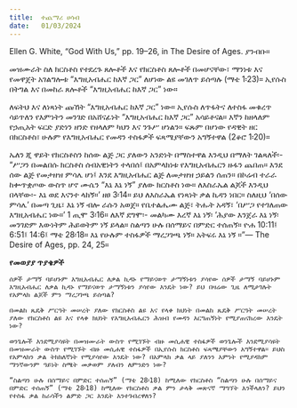 ```yaml
---
title:  ተጨማሪ ሀሳብ
date:   01/03/2024
---
```


Ellen G. White, “God With Us,” pp. 19–26, in The Desire of Ages. ያንብቡ።

መዝሙራት ስለ ክርስቶስ የተደረጉ ጸሎቶች እና የክርስቶስ ጸሎቶች በመሆናቸው፣ ማንነቱ እና የመዋጀት አገልግሎቱ “እግዚአብሔር ከእኛ ጋር” ለሆነው ልዩ መገለጥ ይሰጣሉ (ማቴ 1፡23)። ኢየሱስ በትግል እና በመከራ ጸሎቶች “እግዚአብሔር ከእኛ ጋር” ነው።

ለፍትህ እና ለነጻነት ጩኸት “እግዚአብሔር ከእኛ ጋር” ነው። ኢየሱስ ለጥፋትና ለተስፋ መቁረጥ ሳይጥለን የእምነትን መንገድ በአሸናፊነት “እግዚአብሔር ከእኛ ጋር” አሳይቶናል። እኛን ከዘላለም የኃጢአት ፍርድ ያድነን ዘንድ የዘላለም ካህን እና ንጉሥ ሆነልን። ፍጹም በሆነው የዳዊት ዘር በክርስቶስ፣ ሁሉም የእግዚአብሔር የመዳን ተስፋዎች ፍጻሜያቸውን አግኝተዋል (2ቆሮ 1፡20)።

ኤለን ጂ ዋይት የክርስቶስን ከሰው ልጅ ጋር ያለውን አንድነት በማስተዋል እንዲህ በማለት ገልጻለች፡- “ሥጋን በመልበሱ ክርስቶስ ሰብአዊነትን ተላበሰ፤ በአምላክነቱ የእግዚአብሔርን ዙፋን ጨበጠ። እንደ ሰው ልጅ የመታዘዝ ምሳሌ ሆነ፤ እንደ እግዚአብሔር ልጅ ለመታዘዝ ኃይልን ሰጠን። በኮሬብ ተራራ ከቍጥቋጦው ውስጥ ሆኖ ሙሴን “እኔ እኔ ነኝ” ያለው ክርስቶስ ነው። ለእስራኤል ልጆች እንዲህ በላቸው፡- እኔ ወደ እናንተ ላከኝ።’ ዘፀ 3፡14። ይህ ለእስራኤል የነጻነት ቃል ኪዳን ነበር። ስለዚህ ‘በሰው ምሳሌ’ በመጣ ጊዜ፣ እኔ ነኝ ብሎ ራሱን አወጀ። የቤተልሔሙ ልጅ፣ ትሑት አዳኝ፣ ‘በሥጋ የተገለጠው እግዚአብሔር ነው።’ 1 ጢሞ 3፡16። ለእኛ ደግሞ፡- መልካሙ እረኛ እኔ ነኝ፡ ‘ሕያው እንጀራ እኔ ነኝ፡ መንገድም እውነትም ሕይወትም ነኝ ይላል። ስልጣን ሁሉ በሰማይና በምድር ተሰጠኝ። ዮሐ 10:11፤ 6:51፤ 14:6፤ ማቴ 28፡18። እኔ የሁሉም ተስፋዎች ማረጋገጫ ነኝ። አትፍሩ እኔ ነኝ ።”— The Desire of Ages, pp. 24, 25።

**የመወያያ ጥያቄዎች**

`ሰዎች ታማኝ ባይሆኑም እግዚአብሔር ለቃል ኪዳኑ የማይናወጥ ታማኝነቱን ያሳየው ሰዎች ታማኝ ባይሆኑም እግዚአብሔር ለቃል ኪዳኑ የማይናወጥ ታማኝነቱን ያሳየው እንዴት ነው? ይህ በዛሬው ጊዜ ለሚታገሉት የአምላክ ልጆች ምን ማረጋገጫ ይሰጣል?`

`በመልከ ጼዴቅ ሥርዓት መሠረት ያለው የክርስቶስ ልዩ እና የላቀ ክህነት በመልከ ጼዴቅ ሥርዓት መሠረት ያለው የክርስቶስ ልዩ እና የላቀ ክህነት የእግዚአብሔርን ሕዝብ የመዳን እርግጠኝነት የሚያጠናክረው እንዴት ነው?`

`ወንጌሎች እንደሚያሳዩት በመዝሙራት ውስጥ የሚገኙት ብዙ መሲሐዊ ተስፋዎች ወንጌሎች እንደሚያሳዩት በመዝሙራት ውስጥ የሚገኙት ብዙ መሲሐዊ ተስፋዎች በኢየሱስ ክርስቶስ ፍጻሜያቸውን አግኝተዋል። ይህስ የአምላክን ቃል ትክክለኛነት የሚያሳየው እንዴት ነው? በአምላክ ቃል ላይ ያለንን እምነት የሚያዳክም ማንኛውንም ዓይነት ስሜት መቃወም ያለብን ለምንድን ነው?`

`“ስልጣን ሁሉ በሰማይና በምድር ተሰጠኝ” (ማቴ 28፡18) ከሚለው የክርስቶስ “ስልጣን ሁሉ በሰማይና በምድር ተሰጠኝ” (ማቴ 28፡18) ከሚለው የክርስቶስ ቃል ምን ታላቅ መጽናኛ ማግኘት እንችላለን? ይህን የተስፋ ቃል ከራሳችን ልምድ ጋር እንዴት እንተገብረዋለን?`